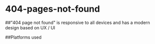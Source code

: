 # 404-pages-not-found
##"404 page not found" is responsive to all devices and has a modern design based on UX / UI

  ##Platforms used
